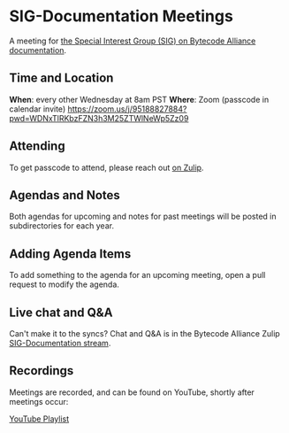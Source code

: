 # SIG-Documentation Meetings

A meeting for [the Special Interest Group (SIG) on Bytecode Alliance
documentation](https://github.com/bytecodealliance/governance/tree/main/SIGs/SIG-documentation).

## Time and Location

**When**: every other Wednesday at 8am PST
**Where**: Zoom (passcode in calendar invite) https://zoom.us/j/95188827884?pwd=WDNxTlRKbzFZN3h3M25ZTWlNeWp5Zz09

## Attending

To get passcode to attend, please reach out [on
Zulip](https://bytecodealliance.zulipchat.com/#narrow/stream/426461-SIG-Documentation).

## Agendas and Notes

Both agendas for upcoming and notes for past meetings will be posted in
subdirectories for each year.

## Adding Agenda Items

To add something to the agenda for an upcoming meeting, open a pull request to
modify the agenda.

## Live chat and Q&A

Can't make it to the syncs? Chat and Q&A is in the Bytecode Alliance Zulip [SIG-Documentation stream](https://bytecodealliance.zulipchat.com/#narrow/stream/426461-SIG-Documentation).

## Recordings

Meetings are recorded, and can be found on YouTube, shortly after meetings occur:

[YouTube Playlist](https://www.youtube.com/watch?v=KaE4i-lSHjo&list=PLdpcq7g42YhaQMJUVBbzq8WvH6SJtWTQi)
